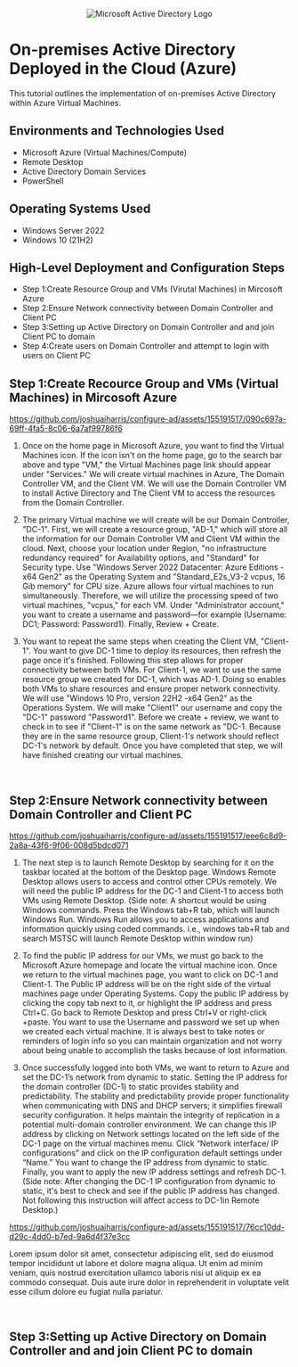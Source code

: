 <p align="center">
<img src="https://i.imgur.com/pU5A58S.png" alt="Microsoft Active Directory Logo"/>
</p>

<h1>On-premises Active Directory Deployed in the Cloud (Azure)</h1>
This tutorial outlines the implementation of on-premises Active Directory within Azure Virtual Machines.<br />


<h2>Environments and Technologies Used</h2>

- Microsoft Azure (Virtual Machines/Compute)
- Remote Desktop
- Active Directory Domain Services
- PowerShell

<h2>Operating Systems Used </h2>

- Windows Server 2022
- Windows 10 (21H2)

<h2>High-Level Deployment and Configuration Steps</h2>

- Step 1:Create Resource Group and VMs (Virutal Machines) in Mircosoft Azure 
- Step 2:Ensure Network connectivity between Domain Controller and Client PC
- Step 3:Setting up Active Directory on Domain Controller and and join Client PC to domain
- Step 4:Create users on Domain Controller and attempt to login with users on Client PC

<h2>Step 1:Create Recource Group and VMs (Virtual Machines) in Mircosoft Azure</h2>

https://github.com/joshuaiharris/configure-ad/assets/155191517/090c697a-69ff-4fa5-8c06-6a7af99786f6

1. Once on the home page in Microsoft Azure, you want to find the Virtual Machines icon. If the icon isn't on the home page, go to the search bar above and type "VM," the Virtual Machines page link should appear under "Services." We will create virtual machines in Azure, The Domain Controller VM, and the Client VM. We will use the Domain Controller VM to install Active Directory and The Client VM to access the resources from the Domain Controller.
  
2. The primary Virtual machine we will create will be our Domain Controller, "DC-1". First, we will create a resource group, "AD-1," which will store all the information for our Domain Controller VM and Client VM within the cloud. Next, choose your location under Region, "no infrastructure redundancy required" for Availability options, and "Standard" for Security type. Use "Windows Server 2022 Datacenter: Azure Editions - x64 Gen2" as the Operating System and "Standard_E2s_V3-2 vcpus, 16 Gib memory" for CPU size. Azure allows four virtual machines to run simultaneously. Therefore, we will utilize the processing speed of two virtual machines, "vcpus," for each VM. Under "Administrator account," you want to create a username and password—for example (Username: DC1; Password: Password1). Finally, Review + Create.

3. You want to repeat the same steps when creating the Client VM, "Client-1". You want to give DC-1 time to deploy its resources, then refresh the page once it's finished. Following this step allows for proper connectivity between both VMs. For Client-1, we want to use the same resource group we created for DC-1, which was AD-1. Doing so enables both VMs to share resources and ensure proper network connectivity. We will use "Windows 10 Pro, version 22H2 -x64 Gen2" as the Operations System. We will make "Client1" our username and copy the "DC-1" password "Password1". Before we create + review, we want to check in to see if "Client-1" is on the same network as "DC-1. Because they are in the same resource group, Client-1's network should reflect DC-1's network by default. Once you have completed that step, we will have finished creating our virtual machines.


<br />
<h2>Step 2:Ensure Network connectivity between Domain Controller and Client PC</h2>

https://github.com/joshuaiharris/configure-ad/assets/155191517/eee6c8d9-2a8a-43f6-9f06-008d5bdcd071

1. The next step is to launch Remote Desktop by searching for it on the taskbar located at the bottom of the Desktop page. Windows Remote Desktop allows users to access and control other CPUs remotely. We will need the public IP address for the DC-1 and Client-1 to access both VMs using Remote Desktop.
(Side note: A shortcut would be using Windows commands. Press the Windows tab+R tab, which will launch Windows Run. Windows Run allows you to access applications and information quickly using coded commands. i.e., windows tab+R tab and search MSTSC will launch Remote Desktop within window run)

2. To find the public IP address for our VMs, we must go back to the Microsoft Azure homepage and locate the virtual machine icon. Once we return to the virtual machines page, you want to click on DC-1 and Client-1. The Public IP address will be on the right side of the virtual machines page under Operating Systems. Copy the public IP address by clicking the copy tab next to it, or highlight the IP address and press Ctrl+C. Go back to Remote Desktop and press Ctrl+V or right-click +paste. You want to use the Username and password we set up when we created each virtual machine. It is always best to take notes or reminders of login info so you can maintain organization and not worry about being unable to accomplish the tasks because of lost information.

3. Once successfully logged into both VMs, we want to return to Azure and set the DC-1’s network from dynamic to static. Setting the IP address for the domain controller (DC-1) to static provides stability and predictability. The stability and predictability provide proper functionality when communicating with DNS and DHCP servers; it simplifies firewall security configuration. It helps maintain the integrity of replication in a potential multi-domain controller environment. We can change this IP address by clicking on Network settings located on the left side of the DC-1 page on the virtual machines menu. Click “Network interface/ IP configurations” and click on the IP configuration default settings under “Name.” You want to change the IP address from dynamic to static. Finally, you want to apply the new IP address settings and refresh DC-1.
(Side note: After changing the DC-1 IP configuration from dynamic to static, it's best to check and see if the public IP address has changed. Not following this instruction will affect access to DC-1in Remote Desktop.)  



https://github.com/joshuaiharris/configure-ad/assets/155191517/76cc10dd-d29c-4dd0-b7ed-9a6d4f37e3cc

Lorem ipsum dolor sit amet, consectetur adipiscing elit, sed do eiusmod tempor incididunt ut labore et dolore magna aliqua. Ut enim ad minim veniam, quis nostrud exercitation ullamco laboris nisi ut aliquip ex ea commodo consequat. Duis aute irure dolor in reprehenderit in voluptate velit esse cillum dolore eu fugiat nulla pariatur.
</p>
<br />
<h2>Step 3:Setting up Active Directory on Domain Controller and and join Client PC to domain</h2>

